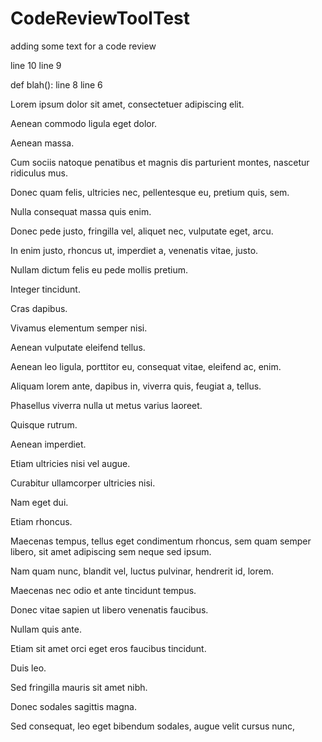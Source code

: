 # CodeReviewToolTest

adding some text for a code review


line 10
line 9

def blah():
  line 8
  line 6

Lorem ipsum dolor sit amet, consectetuer adipiscing elit.

Aenean commodo ligula eget dolor.

Aenean massa.

Cum sociis natoque penatibus et magnis dis parturient montes, nascetur ridiculus mus.

Donec quam felis, ultricies nec, pellentesque eu, pretium quis, sem.

Nulla consequat massa quis enim.

Donec pede justo, fringilla vel, aliquet nec, vulputate eget, arcu.

In enim justo, rhoncus ut, imperdiet a, venenatis vitae, justo.

Nullam dictum felis eu pede mollis pretium.

Integer tincidunt.

Cras dapibus.

Vivamus elementum semper nisi.

Aenean vulputate eleifend tellus.

Aenean leo ligula, porttitor eu, consequat vitae, eleifend ac, enim.

Aliquam lorem ante, dapibus in, viverra quis, feugiat a, tellus.

Phasellus viverra nulla ut metus varius laoreet.

Quisque rutrum.

Aenean imperdiet.

Etiam ultricies nisi vel augue.

Curabitur ullamcorper ultricies nisi.

Nam eget dui.

Etiam rhoncus.

Maecenas tempus, tellus eget condimentum rhoncus, sem quam semper libero, sit amet adipiscing sem neque sed ipsum.

Nam quam nunc, blandit vel, luctus pulvinar, hendrerit id, lorem.

Maecenas nec odio et ante tincidunt tempus.

Donec vitae sapien ut libero venenatis faucibus.

Nullam quis ante.

Etiam sit amet orci eget eros faucibus tincidunt.

Duis leo.

Sed fringilla mauris sit amet nibh.

Donec sodales sagittis magna.

Sed consequat, leo eget bibendum sodales, augue velit cursus nunc,
